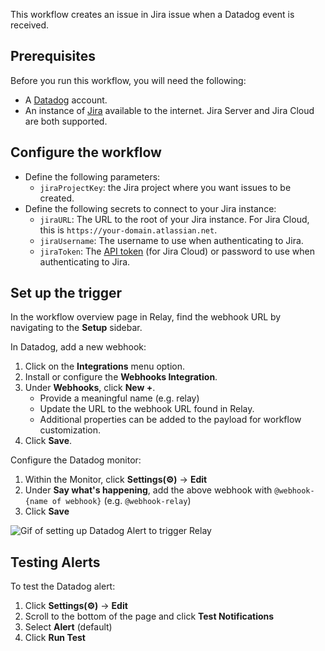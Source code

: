 This workflow creates an issue in Jira issue when a Datadog event is received.

## Prerequisites

Before you run this workflow, you will need the following:
- A [Datadog](https://www.datadog.com/) account.
- An instance of [Jira](https://www.atlassian.com/software/jira) available to
  the internet. Jira Server and Jira Cloud are both supported.

## Configure the workflow

- Define the following parameters:  
    - `jiraProjectKey`: the Jira project where you want issues to be created.  
- Define the following secrets to connect to your Jira instance:  
    - `jiraURL`: The URL to the root of your Jira instance. For Jira Cloud, this is
      `https://your-domain.atlassian.net`.  
    - `jiraUsername`: The username to use when authenticating to Jira.  
    - `jiraToken`: The [API token](https://confluence.atlassian.com/x/Vo71Nw) (for
      Jira Cloud) or password to use when authenticating to Jira.  

## Set up the trigger  

In the workflow overview page in Relay, find the webhook URL by navigating to
the **Setup** sidebar.  

In Datadog, add a new webhook:  

1. Click on the **Integrations** menu option.  
2. Install or configure the **Webhooks Integration**.  
3. Under **Webhooks**, click **New +**.  
   - Provide a meaningful name (e.g. relay)
   - Update the URL to the webhook URL found in Relay.  
   - Additional properties can be added to the payload for workflow customization.  
4. Click **Save**.  

Configure the Datadog monitor:
1. Within the Monitor, click **Settings(⚙)** -> **Edit**  
2. Under **Say what's happening**, add the above webhook with `@webhook-{name of webhook}` (e.g. `@webhook-relay`)  
3. Click **Save**  

![Gif of setting up Datadog Alert to trigger Relay](../images/setup-datadog-webhook.gif)

## Testing Alerts  

To test the Datadog alert:   
1. Click **Settings(⚙)** -> **Edit** 
2. Scroll to the bottom of the page and click **Test Notifications**  
3. Select **Alert** (default)  
4. Click **Run Test**   

